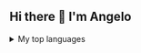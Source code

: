 ## Hi there 👋 I'm Angelo

<details>
<summary>My top languages</summary>
| Rank | Languages |
|-----:|-----------|
|     1| JavaScript|
|     2| Python    |
|     3| PHP       |
|     4| SQL       |

</details>

<!--
**Zier0Code/Zier0Code** is a ✨ _special_ ✨ repository because its `README.md` (this file) appears on your GitHub profile.

Here are some ideas to get you started:

- 🔭 I’m currently working on ...
- 🌱 I’m currently learning ...
- 👯 I’m looking to collaborate on ...
- 🤔 I’m looking for help with ...
- 💬 Ask me about ...
- 📫 How to reach me: ...
- 😄 Pronouns: ...
- ⚡ Fun fact: ...
-->
